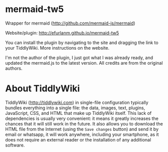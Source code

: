 # mermaid-tw5

Wrapper for mermaid (http://github.com/mermaid-js/mermaid)

Website/plugin: http://efurlanm.github.io/mermaid-tw5

You can install the plugin by navigating to the site and dragging the link to your TiddlyWiki. More instructions on the website.

I'm not the author of the plugin, I just got what I was already ready, and updated the mermaid.js to the latest version. All credits are from the original authors.


# About TiddlyWiki

TiddlyWiki (http://tiddlywiki.com) in single-file configuration typically bundles everything into a single file: the data, images, text, plugins, JavaScript, CSS, and HTML that make up TiddlyWiki itself. This lack of dependencies is usually very convenient: it means it greatly increases the chances that it will still work in the future. It also allows you to download the HTML file from the Internet (using the `Save changes` button) and send it by email or whatsapp, it will work anywhere, including your smartphone, as it does not require an external reader or the installation of any additional software.
